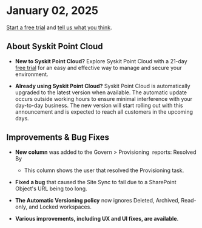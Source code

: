﻿---
description: This article lists improvements and bug fixes in the Syskit Point Cloud version 2024.6.75.1
---

# January 02, 2025

[Start a free trial](https://www.syskit.com/products/point/free-trial/) and [tell us what you think](https://www.syskit.com/company/contact-us/).

## About Syskit Point Cloud

* **New to Syskit Point Cloud?** Explore Syskit Point Cloud with a 21-day [free trial](https://www.syskit.com/products/point/free-trial/) for an easy and effective way to manage and secure your environment.

* **Already using Syskit Point Cloud?** Syskit Point Cloud is automatically upgraded to the latest version when available. The automatic update occurs outside working hours to ensure minimal interference with your day-to-day business. The new version will start rolling out with this announcement and is expected to reach all customers in the upcoming days.


## Improvements & Bug Fixes

* **New column** was added to the Govern > Provisioning  reports: Resolved By
  * This column shows the user that resolved the Provisioning task. 

* **Fixed a bug** that caused the Site Sync to fail due to a SharePoint Object's URL being too long.

* **The Automatic Versioning policy** now ignores Deleted, Archived, Read-only, and Locked workspaces. 

* **Various improvements, including UX and UI fixes, are available**.